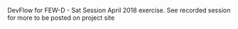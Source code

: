 DevFlow for FEW-D - Sat Session April 2018 exercise. See recorded session for more to be posted on project site 
